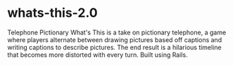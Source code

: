 whats-this-2.0
==============

Telephone Pictionary
What's This is a take on pictionary telephone, a game where players alternate between drawing pictures based off captions and writing captions to describe pictures. The end result is a hilarious timeline that becomes more distorted with every turn. Built using Rails.
